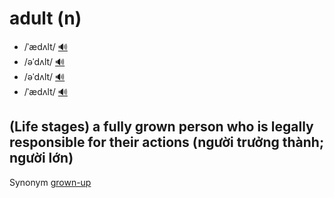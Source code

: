 # adult (n)

- /ˈædʌlt/ [🔊](https://www.oxfordlearnersdictionaries.com/media/english/uk_pron/a/adu/adult/adult__gb_3.mp3)
- /əˈdʌlt/ [🔊](https://www.oxfordlearnersdictionaries.com/media/english/us_pron/a/adu/adult/adult__us_2_rr.mp3)
- /əˈdʌlt/ [🔊](https://www.oxfordlearnersdictionaries.com/media/english/uk_pron/a/adu/adult/adult__gb_2.mp3)
- /ˈædʌlt/ [🔊](https://www.oxfordlearnersdictionaries.com/media/english/us_pron/a/adu/adult/adult__us_1.mp3)

## (Life stages) a fully grown person who is legally responsible for their actions (người trưởng thành; người lớn)

Synonym [grown-up]()